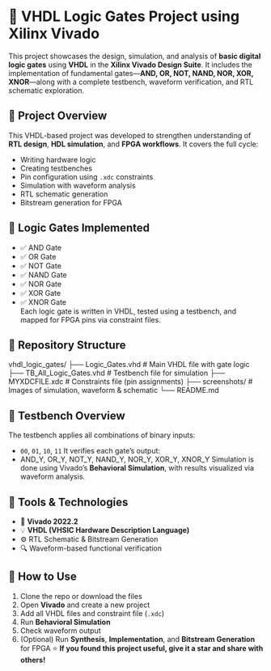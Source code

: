 # 🔌 VHDL Logic Gates Project using Xilinx Vivado
This project showcases the design, simulation, and analysis of **basic digital logic gates** using **VHDL** in the **Xilinx Vivado Design Suite**. It includes the implementation of fundamental gates—**AND, OR, NOT, NAND, NOR, XOR, XNOR**—along with a complete testbench, waveform verification, and RTL schematic exploration.
## 🚀 Project Overview
This VHDL-based project was developed to strengthen understanding of **RTL design**, **HDL simulation**, and **FPGA workflows**. It covers the full cycle:
- Writing hardware logic
- Creating testbenches
- Pin configuration using `.xdc` constraints
- Simulation with waveform analysis
- RTL schematic generation
- Bitstream generation for FPGA
## 🧠 Logic Gates Implemented
- ✅ AND Gate  
- ✅ OR Gate  
- ✅ NOT Gate  
- ✅ NAND Gate  
- ✅ NOR Gate  
- ✅ XOR Gate  
- ✅ XNOR Gate  
Each logic gate is written in VHDL, tested using a testbench, and mapped for FPGA pins via constraint files.
## 📁 Repository Structure
vhdl_logic_gates/
├── Logic_Gates.vhd # Main VHDL file with gate logic
├── TB_All_Logic_Gates.vhd # Testbench file for simulation
├── MYXDCFILE.xdc # Constraints file (pin assignments)
├── screenshots/ # Images of simulation, waveform & schematic
└── README.md
## 🧪 Testbench Overview
The testbench applies all combinations of binary inputs:
- `00`, `01`, `10`, `11`
It verifies each gate’s output:
- AND_Y, OR_Y, NOT_Y, NAND_Y, NOR_Y, XOR_Y, XNOR_Y
Simulation is done using Vivado’s **Behavioral Simulation**, with results visualized via waveform analysis.
## 🔧 Tools & Technologies
- 🧰 **Vivado 2022.2**
- 💡 **VHDL (VHSIC Hardware Description Language)**
- ⚙️ RTL Schematic & Bitstream Generation
- 🔍 Waveform-based functional verification
## 📌 How to Use
1. Clone the repo or download the files
2. Open **Vivado** and create a new project
3. Add all VHDL files and constraint file (`.xdc`)
4. Run **Behavioral Simulation**
5. Check waveform output
6. (Optional) Run **Synthesis**, **Implementation**, and **Bitstream Generation** for FPGA
⭐️ **If you found this project useful, give it a star and share with others!**

